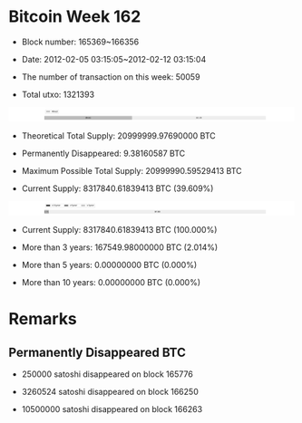 # Bitcoin Week 162

- Block number: 165369~166356

- Date: 2012-02-05 03:15:05~2012-02-12 03:15:04

- The number of transaction on this week: 50059

- Total utxo: 1321393

![](../images/mined_week162.png)

- Theoretical Total Supply: 20999999.97690000 BTC

- Permanently Disappeared: 9.38160587 BTC

- Maximum Possible Total Supply: 20999990.59529413 BTC

- Current Supply: 8317840.61839413 BTC (39.609%)

![](../images/year_week162.png)


- Current Supply: 8317840.61839413 BTC (100.000%)

- More than 3 years: 167549.98000000 BTC (2.014%)

- More than 5 years: 0.00000000 BTC (0.000%)

- More than 10 years: 0.00000000 BTC (0.000%)

# Remarks

## Permanently Disappeared BTC

- 250000 satoshi disappeared on block 165776

- 3260524 satoshi disappeared on block 166250

- 10500000 satoshi disappeared on block 166263

